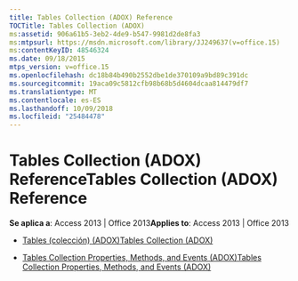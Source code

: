 ```yaml
---
title: Tables Collection (ADOX) Reference
TOCTitle: Tables Collection (ADOX)
ms:assetid: 906a61b5-3eb2-4de9-b547-9981d2de8fa3
ms:mtpsurl: https://msdn.microsoft.com/library/JJ249637(v=office.15)
ms:contentKeyID: 48546324
ms.date: 09/18/2015
mtps_version: v=office.15
ms.openlocfilehash: dc18b84b490b2552dbe1de370109a9bd89c391dc
ms.sourcegitcommit: 19aca09c5812cfb98b68b5d4604dcaa814479df7
ms.translationtype: MT
ms.contentlocale: es-ES
ms.lasthandoff: 10/09/2018
ms.locfileid: "25484478"
---
```

# <a name="tables-collection-adox-reference"></a><span data-ttu-id="48a39-102">Tables Collection (ADOX) Reference</span><span class="sxs-lookup"><span data-stu-id="48a39-102">Tables Collection (ADOX) Reference</span></span>


<span data-ttu-id="48a39-103">**Se aplica a**: Access 2013 | Office 2013</span><span class="sxs-lookup"><span data-stu-id="48a39-103">**Applies to**: Access 2013 | Office 2013</span></span>



  - [<span data-ttu-id="48a39-104">Tables (colección) (ADOX)</span><span class="sxs-lookup"><span data-stu-id="48a39-104">Tables Collection (ADOX)</span></span>](tables-collection-adox.md)

  - [<span data-ttu-id="48a39-105">Tables Collection Properties, Methods, and Events (ADOX)</span><span class="sxs-lookup"><span data-stu-id="48a39-105">Tables Collection Properties, Methods, and Events (ADOX)</span></span>](tables-collection-properties-methods-and-events-adox.md)

